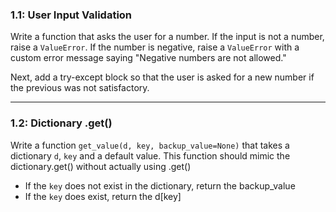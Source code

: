 ### 1.1: User Input Validation
Write a function that asks the user for a number. If the input is not a number, raise a `ValueError`. If the number is negative, raise a `ValueError` with a custom error message saying "Negative numbers are not allowed."

Next, add a try-except block so that the user is asked for a new number if the previous was not satisfactory.

---

### 1.2: Dictionary .get()
Write a function `get_value(d, key, backup_value=None)` that takes a dictionary `d`, `key` and a default value. This function should mimic the dictionary.get() without actually using .get()
- If the `key` does not exist in the dictionary, return the backup_value
- If the `key` does exist, return the d[key]

